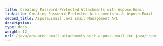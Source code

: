 ```yaml
---
title: Creating Password-Protected Attachments with Aspose.Email
linktitle: Creating Password-Protected Attachments with Aspose.Email
second_title: Aspose.Email Java Email Management API
description: 
type: docs
weight: 12
url: /java/advanced-email-attachments-with-aspose.email-for-java/creating-password-protected-attachments/
---
```

